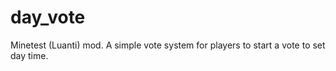 # day_vote
Minetest (Luanti) mod. A simple vote system for players to start a vote to set day time.
